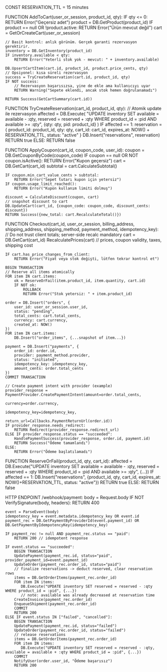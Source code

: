 CONST RESERVATION_TTL = 15 minutes

FUNCTION AddToCart(user_or_session, product_id, qty):
    IF qty <= 0:
        RETURN Error("Geçersiz adet")
    product = DB.GetProduct(product_id)
    IF product == null OR !product.active:
        RETURN Error("Ürün mevcut değil")
    cart = GetOrCreateCart(user_or_session)

    // Basit kontrol: anlık görünüm. Gerçek garanti rezervasyon gerektirir.
    inventory = DB.GetInventory(product_id)
    IF inventory.available < qty:
        RETURN Error("Yeterli stok yok - mevcut: " + inventory.available)

    DB.UpsertCartItem(cart.id, product_id, product.price_cents, qty)
    // Opsiyonel: kısa süreli rezervasyon
    success = TryCreateReservation(cart.id, product_id, qty)
    IF NOT success:
        // Rezervasyon başarısızsa, yine de ekle ama kullanıcıyı uyar
        RETURN Warning("Sepete eklendi, ancak stok hemen doğrulanamadı")

    RETURN Success(GetCartSummary(cart.id))

FUNCTION TryCreateReservation(cart_id, product_id, qty):
    // Atomik update ile rezervasyon
    affected = DB.Execute(
      "UPDATE inventory SET available = available - :qty, reserved = reserved + :qty WHERE product_id = :pid AND available >= :qty",
      {qty: qty, pid: product_id}
    )
    IF affected == 1:
        reservation = {
          product_id: product_id,
          qty: qty,
          cart_id: cart_id,
          expires_at: NOW() + RESERVATION_TTL,
          status: "active"
        }
        DB.Insert("reservations", reservation)
        RETURN true
    ELSE:
        RETURN false

FUNCTION ApplyCoupon(cart_id, coupon_code, user_id):
    coupon = DB.GetCouponByCode(coupon_code)
    IF coupon == null OR NOT coupon.isActive():
        RETURN Error("Kupon geçersiz")
    cart = DB.GetCart(cart_id)
    subtotal = cart.CalculateSubtotal()

    IF coupon.min_cart_value_cents > subtotal:
        RETURN Error("Sepet tutarı kupon için yetersiz")
    IF coupon.usage_limit_reached():
        RETURN Error("Kupon kullanım limiti dolmuş")

    discount = CalculateDiscount(coupon, cart)
    // snapshot discount to cart
    DB.UpdateCart(cart_id, {coupon_code: coupon_code, discount_cents: discount})
    RETURN Success({new_total: cart.RecalculateTotal()})

FUNCTION Checkout(cart_id, user_or_session, billing_address, shipping_address, shipping_method, payment_method, idempotency_key):
    // Do not trust client totals; server-side recalc mandatory
    cart = DB.GetCart(cart_id)
    RecalculatePrices(cart)  // prices, coupon validity, taxes, shipping cost

    IF cart.has_price_changes_from_client:
        RETURN Error("Fiyat veya stok değişti, lütfen tekrar kontrol et")

    BEGIN TRANSACTION
    // Reserve all items atomically
    FOR item IN cart.items:
        ok = ReserveOrFail(item.product_id, item.quantity, cart.id)
        IF NOT ok:
            ROLLBACK
            RETURN Error("Stok yetersiz: " + item.product_id)

    order = DB.Insert("orders", {
        user_id: user_or_session.user_id,
        status: "pending",
        total_cents: cart.total_cents,
        currency: cart.currency,
        created_at: NOW()
    })
    FOR item IN cart.items:
        DB.Insert("order_items", {...snapshot of item...})

    payment = DB.Insert("payments", {
        order_id: order.id,
        provider: payment_method.provider,
        status: "initiated",
        idempotency_key: idempotency_key,
        amount_cents: order.total_cents
    })
    COMMIT TRANSACTION

    // Create payment intent with provider (example)
    provider_response = PaymentProvider.CreatePaymentIntent(amount=order.total_cents,
                                                           currency=order.currency,
                                                           idempotency_key=idempotency_key,
                                                           return_url=Callbacks.PaymentReturnUrl(order.id))
    IF provider_response.needs_redirect:
        RETURN Redirect(provider_response.redirect_url)
    ELSE IF provider_response.status == "succeeded":
        HandlePaymentSuccess(provider_response, order.id, payment.id)
        RETURN Success("Ödeme tamamlandı")
    ELSE:
        RETURN Error("Ödeme başlatılamadı")

FUNCTION ReserveOrFail(product_id, qty, cart_id):
    affected = DB.Execute("UPDATE inventory SET available = available - :qty, reserved = reserved + :qty WHERE product_id = :pid AND available >= :qty", {...})
    IF affected == 1:
        DB.Insert("reservations", {product_id, qty, cart_id, expires_at: NOW()+RESERVATION_TTL, status: "active"})
        RETURN true
    ELSE:
        RETURN false

HTTP ENDPOINT /webhook/payment:
    body = Request.body
    IF NOT VerifySignature(body, headers):
        RETURN 400

    event = ParseEvent(body)
    idempotency_key = event.metadata.idempotency_key OR event.id
    payment_rec = DB.GetPaymentByProviderId(event.payment_id) OR DB.GetPaymentByIdempotencyKey(idempotency_key)

    IF payment_rec != null AND payment_rec.status == "paid":
        RETURN 200 // idempotent response

    IF event.status == "succeeded":
        BEGIN TRANSACTION
        UpdatePayment(payment_rec.id, status="paid", provider_payment_id=event.payment_id)
        UpdateOrder(payment_rec.order_id, status="paid")
        // finalize reservations -> deduct reserved, clear reservation rows
        items = DB.GetOrderItems(payment_rec.order_id)
        FOR item IN items:
           DB.Execute("UPDATE inventory SET reserved = reserved - :qty WHERE product_id = :pid", {...})
           // note: available was already decreased at reservation time
        CreateInvoice(payment_rec.order_id)
        EnqueueShipment(payment_rec.order_id)
        COMMIT
        RETURN 200
    ELSE IF event.status IN ["failed", "cancelled"]:
        BEGIN TRANSACTION
        UpdatePayment(payment_rec.id, status="failed")
        UpdateOrder(payment_rec.order_id, status="failed")
        // release reservations
        items = DB.GetOrderItems(payment_rec.order_id)
        FOR item IN items:
           DB.Execute("UPDATE inventory SET reserved = reserved - :qty, available = available + :qty WHERE product_id = :pid", {...})
        COMMIT
        NotifyUser(order.user_id, "Ödeme başarısız")
        RETURN 200
